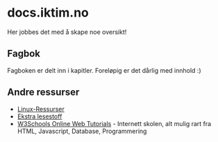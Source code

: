 # docs.iktim.no
Her jobbes det med å skape noe oversikt!

## Fagbok
Fagboken er delt inn i kapitler. Foreløpig er det dårlig med innhold :)

## Andre ressurser
- [Linux-Ressurser](05.%20Linux/Linux-Ressurser.md)
- [Ekstra lesestoff](01.%20IM%20Linjen/Ekstra%20lesestoff.md)
- [W3Schools Online Web Tutorials](https://w3schools.com) - Internett skolen, alt mulig rart fra HTML, Javascript, Database, Programmering